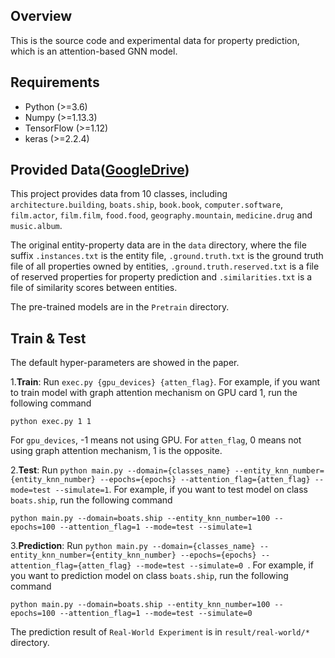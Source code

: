 ## Overview
This is the source code and experimental data for property prediction, which is an attention-based GNN model.

## Requirements
  - Python (>=3.6)
  - Numpy (>=1.13.3)
  - TensorFlow (>=1.12)
  - keras (>=2.2.4)

## Provided Data([GoogleDrive](https://drive.google.com/open?id=1DVYmXvUnT0a-474AdpFZKaSbdMEIJFq1))
This project provides data from 10 classes, including `architecture.building`, `boats.ship`, `book.book`, `computer.software`, `film.actor`, `film.film`, `food.food`, `geography.mountain`, `medicine.drug` and `music.album`. 

The original entity-property data are in the `data` directory, where the file suffix `.instances.txt` is the entity file, `.ground.truth.txt` is the ground truth file of all properties owned by entities, `.ground.truth.reserved.txt` is a file of reserved properties for property prediction and `.similarities.txt` is a file of similarity scores between entities.

The pre-trained models are in the `Pretrain` directory.

## Train & Test
The default hyper-parameters are showed in the paper.

1.**Train**: Run `exec.py {gpu_devices} {atten_flag}`. For example, if you want to train model with graph attention mechanism on GPU card 1, run the following command

	python exec.py 1 1
	

For `gpu_devices`, -1 means not using GPU. For `atten_flag`, 0 means not using graph attention mechanism, 1 is the opposite.

2.**Test**: Run `python main.py --domain={classes_name} --entity_knn_number={entity_knn_number} --epochs={epochs} --attention_flag={atten_flag} --mode=test --simulate=1`. For example, if you want to test model on class `boats.ship`, run the following command

	python main.py --domain=boats.ship --entity_knn_number=100 --epochs=100 --attention_flag=1 --mode=test --simulate=1

3.**Prediction**: Run `python main.py --domain={classes_name} --entity_knn_number={entity_knn_number} --epochs={epochs} --attention_flag={atten_flag} --mode=test --simulate=0 `. For example, if you want to prediction model on class `boats.ship`, run the following command

	python main.py --domain=boats.ship --entity_knn_number=100 --epochs=100 --attention_flag=1 --mode=test --simulate=0

The prediction result of `Real-World Experiment` is in `result/real-world/*` directory.